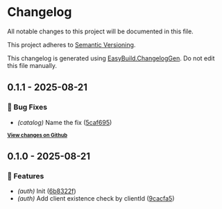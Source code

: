 # Changelog

All notable changes to this project will be documented in this file.

This project adheres to [Semantic Versioning](https://semver.org/spec/v2.0.0.html).

This changelog is generated using [EasyBuild.ChangelogGen](https://github.com/easybuild-org/EasyBuild.ChangelogGen). Do not edit this file manually.

<!-- EasyBuild: START -->
<!-- last_commit_released: 5caf695151d12605f0e31cade84edc2f8271e278 -->
<!-- EasyBuild: END -->

## 0.1.1 - 2025-08-21

### 🐞 Bug Fixes

* *(catalog)* Name the fix ([5caf695](https://github.com/Adnan-cod/testing-changelog-gen/commit/5caf695151d12605f0e31cade84edc2f8271e278))

<strong><small>[View changes on Github](https://github.com/Adnan-cod/testing-changelog-gen/compare/9cacfa5fb800a3b126a41a54f1495153ac2afa7b..5caf695151d12605f0e31cade84edc2f8271e278)</small></strong>

## 0.1.0 - 2025-08-21

### 🚀 Features

* *(auth)* Init ([6b8322f](https://github.com/Adnan-cod/testing-changelog-gen/commit/6b8322fd4d145ac66be4c71e24d66e5f6242858e))
* *(auth)* Add client existence check by clientId ([9cacfa5](https://github.com/Adnan-cod/testing-changelog-gen/commit/9cacfa5fb800a3b126a41a54f1495153ac2afa7b))
